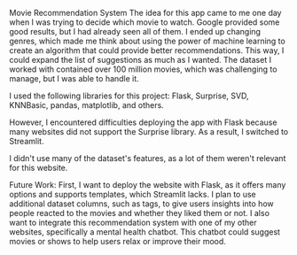 Movie Recommendation System
The idea for this app came to me one day when I was trying to decide which movie to watch. Google provided some good results, but I had already seen all of them. I ended up changing genres, which made me think about using the power of machine learning to create an algorithm that could provide better recommendations. This way, I could expand the list of suggestions as much as I wanted. The dataset I worked with contained over 100 million movies, which was challenging to manage, but I was able to handle it.

I used the following libraries for this project: Flask, Surprise, SVD, KNNBasic, pandas, matplotlib, and others.

However, I encountered difficulties deploying the app with Flask because many websites did not support the Surprise library. As a result, I switched to Streamlit.

I didn't use many of the dataset's features, as a lot of them weren't relevant for this website.

Future Work:
First, I want to deploy the website with Flask, as it offers many options and supports templates, which Streamlit lacks. I plan to use additional dataset columns, such as tags, to give users insights into how people reacted to the movies and whether they liked them or not. I also want to integrate this recommendation system with one of my other websites, specifically a mental health chatbot. This chatbot could suggest movies or shows to help users relax or improve their mood.
